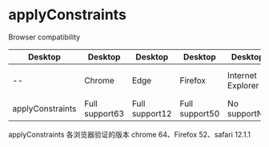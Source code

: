 # applyConstraints

Browser compatibility

|Desktop	| Desktop  |Desktop |Desktop|Desktop|Mobile|Mobile|Mobile|Mobile|Mobile|Mobile|Mobile|Mobile|
|---|---|---|---|---|---|---|---|---|---|---|---|---|
|--|Chrome|	Edge	|Firefox	|Internet Explorer	|Opera	|Safari	|Android webview	|Chrome for Android	|Edge Mobile|Firefox for Android	|Opera for Android	|Safari on iOS	|Samsung Internet|
|applyConstraints	|Full support63	|Full support12	|Full support50	|No supportNo	|Full support46|	Full supportYes	|Full support63	|Full support63|	?	|Full support50	|Full support43	|Full supportYes	|Full support7.0|


applyConstraints 各浏览器验证的版本 chrome 64、Firefox 52、safari 12.1.1
